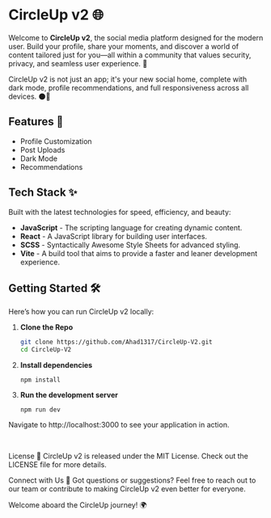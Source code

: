 # CircleUp v2 🌐

Welcome to **CircleUp v2**, the social media platform designed for the modern user. Build your profile, share your moments, and discover a world of content tailored just for you—all within a community that values security, privacy, and seamless user experience. 🚀

CircleUp v2 is not just an app; it's your new social home, complete with dark mode, profile recommendations, and full responsiveness across all devices. 🌑📱

## Features 🌟

- Profile Customization
- Post Uploads
- Dark Mode
- Recommendations

## Tech Stack ✨

Built with the latest technologies for speed, efficiency, and beauty:

- **JavaScript** - The scripting language for creating dynamic content.
- **React** - A JavaScript library for building user interfaces.
- **SCSS** - Syntactically Awesome Style Sheets for advanced styling.
- **Vite** - A build tool that aims to provide a faster and leaner development experience.

## Getting Started 🛠

Here’s how you can run CircleUp v2 locally:

1. **Clone the Repo**
   ```sh
   git clone https://github.com/Ahad1317/CircleUp-V2.git
   cd CircleUp-V2 
   
2. **Install dependencies**
   ```
   npm install
   ```

3. **Run the development server**
   ```
   npm run dev
   ```
Navigate to http://localhost:3000 to see your application in action.

<br>

License 📄
CircleUp v2 is released under the MIT License. Check out the LICENSE file for more details.

Connect with Us 🤝
Got questions or suggestions? Feel free to reach out to our team or contribute to making CircleUp v2 even better for everyone.

Welcome aboard the CircleUp journey! 🌍
